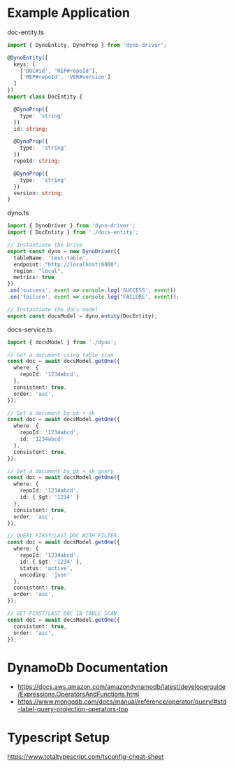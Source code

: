 # Example Application

doc-entity.ts

```ts 
import { DynoEntity, DynoProp } from 'dyno-driver';

@DynoEntity({
  keys: [
    ['DOC#id', 'REP#repoId'],
    ['REP#repoId', 'VER#version']
  ]
})
export class DocEntity {

  @DynoProp({
    type: 'string'
  })
  id: string;

  @DynoProp({
    type:  'string'
  })
  repoId: string;

  @DynoProp({
    type:  'string'
  })
  version: string;
}
```

dyno.ts

```ts
import { DynoDriver } from 'dyno-driver';
import { DocEntity } from './docs-entity';

// Instantiate the Drive
export const dyno = new DynoDriver({
  tableName: 'test-table',
  endpoint: "http://localhost:8000",
  region: "local",
  metrics: true
})
.on('success', event => console.log('SUCCESS', event))
.on('failure', event => console.log('FAILURE', event));

// Instantiate the docs model
export const docsModel = dyno.entity(DocEntity);
```

docs-service.ts

```ts
import { docsModel } from './dyno';

// Get a document using table scan
const doc = await docsModel.getOne({
  where: {
    repoId: '1234abcd',
  },
  consistent: true,
  order: 'asc',
});

// Get a document by pk + sk
const doc = await docsModel.getOne({
  where: {
    repoId: '1234abcd',
    id: '1234abcd'
  },
  consistent: true,
});

// Get a document by pk + sk query
const doc = await docsModel.getOne({
  where: {
    repoId: '1234abcd',
    id: { $gt: '1234' }
  },
  consistent: true,
  order: 'asc',
});

// QUERY FIRST/LAST DOC WITH FILTER
const doc = await docsModel.getOne({
  where: {
    repoId: '1234abcd',
    id: { $gt: '1234' },
    status: 'active',
    encoding: 'json'
  },
  consistent: true,
  order: 'asc',
});

// GET FIRST/LAST DOC IN TABLE SCAN
const doc = await docsModel.getOne({
  consistent: true,
  order: 'asc',
});

```

# DynamoDb Documentation

- https://docs.aws.amazon.com/amazondynamodb/latest/developerguide/Expressions.OperatorsAndFunctions.html
- https://www.mongodb.com/docs/manual/reference/operator/query/#std-label-query-projection-operators-top

# Typescript Setup

https://www.totaltypescript.com/tsconfig-cheat-sheet
